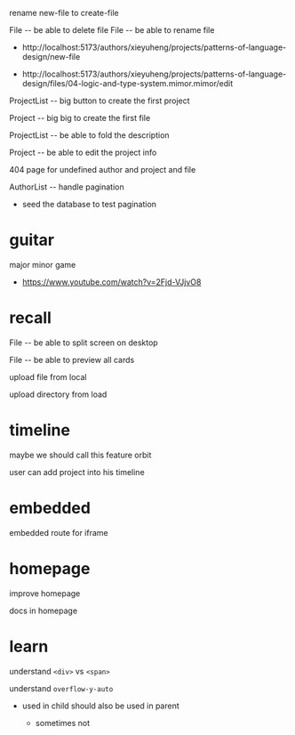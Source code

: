 rename new-file to create-file

File -- be able to delete file
File -- be able to rename file

- http://localhost:5173/authors/xieyuheng/projects/patterns-of-language-design/new-file

- http://localhost:5173/authors/xieyuheng/projects/patterns-of-language-design/files/04-logic-and-type-system.mimor.mimor/edit

ProjectList -- big button to create the first project

Project -- big big to create the first file

ProjectList -- be able to fold the description

Project -- be able to edit the project info

404 page for undefined author and project and file

AuthorList -- handle pagination

- seed the database to test pagination

# guitar

major minor game

- https://www.youtube.com/watch?v=2Fjd-VJjvO8

# recall

File -- be able to split screen on desktop

File -- be able to preview all cards

upload file from local

upload directory from load

# timeline

maybe we should call this feature orbit

user can add project into his timeline

# embedded

embedded route for iframe

# homepage

improve homepage

docs in homepage

# learn

understand `<div>` vs `<span>`

understand `overflow-y-auto`

- used in child should also be used in parent

  - sometimes not
